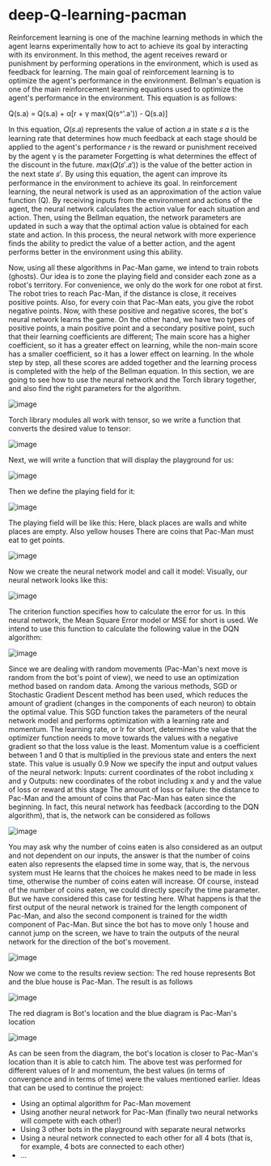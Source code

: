 # deep-Q-learning-pacman
Reinforcement learning is one of the machine learning methods in which the agent learns experimentally how to act to achieve its goal by interacting with its environment. In this method, the agent receives reward or punishment by performing operations in the environment, which is used as feedback for learning. The main goal of reinforcement learning is to optimize the agent's performance in the environment.
Bellman's equation is one of the main reinforcement learning equations used to optimize the agent's performance in the environment. This equation is as follows:

Q(s.a) = Q(s.a) + α[r + γ max(Q(s^'.a')) - Q(s.a)]


In this equation, 𝑄(𝑠.𝑎) represents the value of action 𝑎 in state 𝑠 𝛼 is the learning rate that determines how much feedback at each stage should be applied to the agent's performance 𝑟 is the reward or punishment received by the agent γ is the parameter Forgetting is what determines the effect of the discount in the future. 𝑚𝑎𝑥(𝑄(𝑠′.𝑎′)) is the value of the better action in the next state 𝑠′. By using this equation, the agent can improve its performance in the environment to achieve its goal.
In reinforcement learning, the neural network is used as an approximation of the action value function (Q). By receiving inputs from the environment and actions of the agent, the neural network calculates the action value for each situation and action. Then, using the Bellman equation, the network parameters are updated in such a way that the optimal action value is obtained for each state and action.
In this process, the neural network with more experience finds the ability to predict the value of a better action, and the agent performs better in the environment using this ability.

Now, using all these algorithms in Pac-Man game, we intend to train robots (ghosts).
Our idea is to zone the playing field and consider each zone as a robot's territory. For convenience, we only do the work for one robot at first.
The robot tries to reach Pac-Man, if the distance is close, it receives positive points.
Also, for every coin that Pac-Man eats, you give the robot negative points.
Now, with these positive and negative scores, the bot's neural network learns the game.
On the other hand, we have two types of positive points, a main positive point and a secondary positive point, such that their learning coefficients are different; The main score has a higher coefficient, so it has a greater effect on learning, while the non-main score has a smaller coefficient, so it has a lower effect on learning.
In the whole step by step, all these scores are added together and the learning process is completed with the help of the Bellman equation.
In this section, we are going to see how to use the neural network and the Torch library together, and also find the right parameters for the algorithm.

![image](https://github.com/erfan-golshan/deep-Q-learning-pacman/assets/129675348/803182b2-2fad-4c2a-b0f0-a75024c83a6a)

Torch library modules all work with tensor, so we write a function that converts the desired value to tensor:

![image](https://github.com/erfan-golshan/deep-Q-learning-pacman/assets/129675348/20d794e8-c822-477d-86f1-59e9939e7897)

Next, we will write a function that will display the playground for us:

![image](https://github.com/erfan-golshan/deep-Q-learning-pacman/assets/129675348/9e512e0e-e13f-4d43-a1b1-397f74f20833)

Then we define the playing field for it:

![image](https://github.com/erfan-golshan/deep-Q-learning-pacman/assets/129675348/2650fcd4-e7e9-4f3c-b753-d62805815459)

The playing field will be like this:
Here, black places are walls and white places are empty. Also yellow houses
There are coins that Pac-Man must eat to get points.

![image](https://github.com/erfan-golshan/deep-Q-learning-pacman/assets/129675348/f2acaa8d-dda3-482d-9bcc-47235e542af7)

Now we create the neural network model and call it model:
Visually, our neural network looks like this:

![image](https://github.com/erfan-golshan/deep-Q-learning-pacman/assets/129675348/15842bc9-f8d8-4656-a1d3-fad531827f73)

The criterion function specifies how to calculate the error for us. In this neural network, the Mean Square Error model or MSE for short is used. We intend to use this function to calculate the following value in the DQN algorithm:

![image](https://github.com/erfan-golshan/deep-Q-learning-pacman/assets/129675348/ff4165e6-2b00-4753-8c02-82f4358a160f)

Since we are dealing with random movements (Pac-Man's next move is random from the bot's point of view), we need to use an optimization method based on random data. Among the various methods, SGD or Stochastic Gradient Descent method has been used, which reduces the amount of gradient (changes in the components of each neuron) to obtain the optimal value.
This SGD function takes the parameters of the neural network model and performs optimization with a learning rate and momentum. The learning rate, or lr for short, determines the value that the optimizer function needs to move towards the values ​​with a negative gradient so that the loss value is the least. Momentum value is a coefficient between 1 and 0 that is multiplied in the previous state and enters the next state. This value is usually 0.9
Now we specify the input and output values ​​of the neural network:
Inputs: current coordinates of the robot including x and y
Outputs: new coordinates of the robot including x and y and the value of loss or reward at this stage
The amount of loss or failure: the distance to Pac-Man and the amount of coins that Pac-Man has eaten since the beginning.
In fact, this neural network has feedback (according to the DQN algorithm), that is, the network can be considered as follows

![image](https://github.com/erfan-golshan/deep-Q-learning-pacman/assets/129675348/005aba32-bdc6-478c-91c5-0220ed6a6641)

You may ask why the number of coins eaten is also considered as an output and not dependent on our inputs, the answer is that the number of coins eaten also represents the elapsed time in some way, that is, the nervous system must He learns that the choices he makes need to be made in less time, otherwise the number of coins eaten will increase. Of course, instead of the number of coins eaten, we could directly specify the time parameter. But we have considered this case for testing here.
What happens is that the first output of the neural network is trained for the length component of Pac-Man, and also the second component is trained for the width component of Pac-Man. But since the bot has to move only 1 house and cannot jump on the screen, we have to train the outputs of the neural network for the direction of the bot's movement.

![image](https://github.com/erfan-golshan/deep-Q-learning-pacman/assets/129675348/8bc4127a-2fea-4df3-8765-8d5b5827e01f)

Now we come to the results review section:
The red house represents Bot and the blue house is Pac-Man.
The result is as follows

![image](https://github.com/erfan-golshan/deep-Q-learning-pacman/assets/129675348/3c2e0aa6-3aeb-4a13-9fc7-56e1190e31fe)

The red diagram is Bot's location and the blue diagram is Pac-Man's location

![image](https://github.com/erfan-golshan/deep-Q-learning-pacman/assets/129675348/97c196f5-6cfa-4c70-9a4e-63c5d0bcf803)

As can be seen from the diagram, the bot's location is closer to Pac-Man's location than it is able to catch him.
The above test was performed for different values ​​of lr and momentum, the best values ​​(in terms of convergence and in terms of time) were the values ​​mentioned earlier.
Ideas that can be used to continue the project:
- Using an optimal algorithm for Pac-Man movement
- Using another neural network for Pac-Man (finally two neural networks will compete with each other!)
- Using 3 other bots in the playground with separate neural networks
- Using a neural network connected to each other for all 4 bots (that is, for example, 4 bots are connected to each other)
- ...
